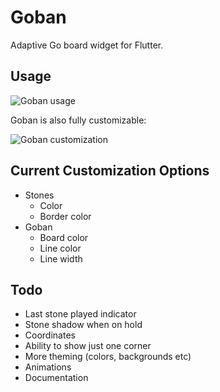 # Goban

Adaptive Go board widget for Flutter.

## Usage

![Goban usage](https://res.cloudinary.com/dk4dtpymd/image/upload/v1558298626/fs14uz2zorbfjoushztg.gif)

Goban is also fully customizable:

![Goban customization](https://res.cloudinary.com/dk4dtpymd/image/upload/c_scale,h_800/v1558296915/n3dyubf3vk7svum8kphr.png)

## Current Customization Options

* Stones
  * Color
  * Border color
* Goban
  * Board color
  * Line color
  * Line width

## Todo

* Last stone played indicator
* Stone shadow when on hold
* Coordinates
* Ability to show just one corner
* More theming (colors, backgrounds etc)
* Animations
* Documentation
